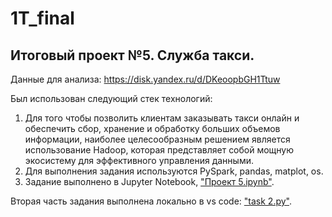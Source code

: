 # 1T_final

## Итоговый проект №5. Служба такси.

Данные для анализа: https://disk.yandex.ru/d/DKeoopbGH1Ttuw

Был использован следующий стек технологий:

1. Для того чтобы позволить клиентам заказывать такси онлайн и обеспечить сбор, хранение и обработку больших объемов информации, наиболее целесообразным решением является использование Hadoop, которая представляет собой мощную экосистему для эффективного управления данными.
2. Для выполнения задания используются PySpark, pandas, matplot, os.
3. Задание выполнено в Jupyter Notebook, ["Проект 5.ipynb"](https://github.com/damn-boi/1T_final/blob/main/app/%D0%9F%D1%80%D0%BE%D0%B5%D0%BA%D1%82%205.ipynb).

Вторая часть задания выполнена локально в vs code: ["task 2.py"](https://github.com/damn-boi/1T_final/blob/main/app/task%202.py).
